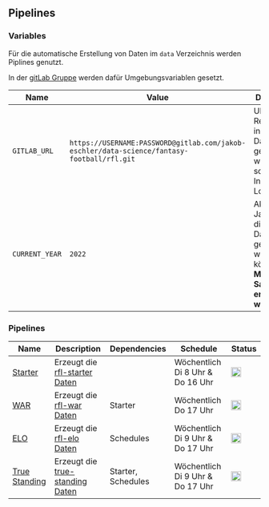 ## Pipelines

### Variables

Für die automatische Erstellung von Daten im `data` Verzeichnis werden Piplines genutzt.

In der [gitLab Gruppe](https://gitlab.com/jakob-eschler/data-science/fantasy-football/rfl-group) werden dafür Umgebungsvariablen gesetzt.

| Name           | Value                                                                                      | Description                                                                                            |
| -------------- | ------------------------------------------------------------------------------------------ | ------------------------------------------------------------------------------------------------------ |
| `GITLAB_URL`   | `https://USERNAME:PASSWORD@gitlab.com/jakob-eschler/data-science/fantasy-football/rfl.git` | URL des Repositories, in das die Daten gepusht werden sollen. Inklusive Login Daten                    |
| `CURRENT_YEAR` | `2022`                                                                                     | Aktuelle Jahreszahl, die als Dateinamen genutzt werden können. **Muss mit Saisonstart erhöht werden.** |

### Pipelines

| Name                                                                                        | Description                                                                            | Dependencies | Schedule                 | Status                                                                                                                                                                      |
| ------------------------------------------------------------------------------------------- | -------------------------------------------------------------------------------------- | ------------ | ------------------------ | --------------------------------------------------------------------------------------------------------------------------------------------------------------------------- |
| [Starter](https://gitlab.com/jakob-eschler/data-science/fantasy-football/rfl-group/starter) | Erzeugt die [rfl-starter Daten](https://github.com/jak3sch/rfl/tree/main/data/starter) |              | Wöchentlich Di 8 Uhr & Do 16 Uhr    | <img src="https://gitlab.com/jakob-eschler/data-science/fantasy-football/rfl-group/starter/badges/main/pipeline.svg?ignore_skipped=true" type="image/svg+xml" height="20"/> |
| [WAR](https://gitlab.com/jakob-eschler/data-science/fantasy-football/rfl-group/war)         | Erzeugt die [rfl-war Daten](https://github.com/jak3sch/rfl/tree/main/data/war)         | Starter      | Wöchentlich Do 17 Uhr | <img src="https://gitlab.com/jakob-eschler/data-science/fantasy-football/rfl-group/war/badges/main/pipeline.svg?ignore_skipped=true" type="image/svg+xml" height="20"/>     |
| [ELO](https://gitlab.com/jakob-eschler/data-science/fantasy-football/rfl-group/elo)         | Erzeugt die [rfl-elo Daten](https://github.com/jak3sch/rfl/tree/main/data/elo)         | Schedules             | Wöchentlich Di 9 Uhr & Do 17 Uhr    | <img src="https://gitlab.com/jakob-eschler/data-science/fantasy-football/rfl-group/elo/badges/main/pipeline.svg?ignore_skipped=true" type="image/svg+xml" height="20"/> |
| [True Standing](https://gitlab.com/jakob-eschler/data-science/fantasy-football/rfl-group/true-standing)         | Erzeugt die [true-standing Daten](https://github.com/jak3sch/rfl/tree/main/data/true-standing)         | Starter, Schedules             | Wöchentlich Di 9 Uhr & Do 17 Uhr    | <img src="https://gitlab.com/jakob-eschler/data-science/fantasy-football/rfl-group/true-standing/badges/main/pipeline.svg?ignore_skipped=true" type="image/svg+xml" height="20"/> |
